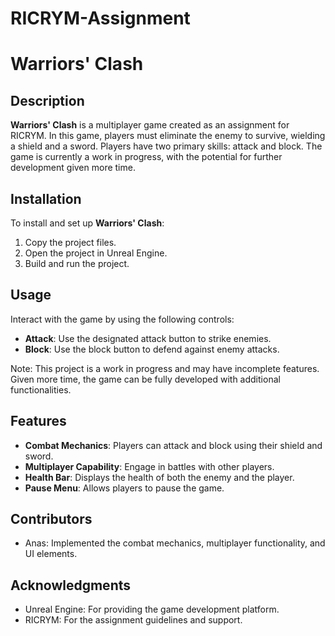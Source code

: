 # RICRYM-Assignment
# Warriors' Clash

## Description
**Warriors' Clash** is a multiplayer game created as an assignment for RICRYM. In this game, players must eliminate the enemy to survive, wielding a shield and a sword. Players have two primary skills: attack and block. The game is currently a work in progress, with the potential for further development given more time.

## Installation
To install and set up **Warriors' Clash**:
1. Copy the project files.
2. Open the project in Unreal Engine.
3. Build and run the project.

## Usage
Interact with the game by using the following controls:
- **Attack**: Use the designated attack button to strike enemies.
- **Block**: Use the block button to defend against enemy attacks.

Note: This project is a work in progress and may have incomplete features. Given more time, the game can be fully developed with additional functionalities.

## Features
- **Combat Mechanics**: Players can attack and block using their shield and sword.
- **Multiplayer Capability**: Engage in battles with other players.
- **Health Bar**: Displays the health of both the enemy and the player.
- **Pause Menu**: Allows players to pause the game.

## Contributors
- Anas: Implemented the combat mechanics, multiplayer functionality, and UI elements.

## Acknowledgments
- Unreal Engine: For providing the game development platform.
- RICRYM: For the assignment guidelines and support.
